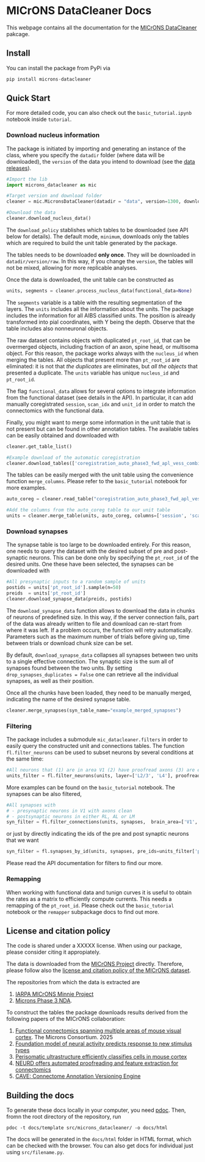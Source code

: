 # MICrONS DataCleaner Docs

This webpage contains all the documentation for the [MICrONS DataCleaner](https://github.com/margheritapremi/MICrONS-datacleaner) pakcage. 

## Install

You can install the package from PyPi via 

```python
pip install microns-datacleaner
```

## Quick Start

For more detailed code, you can also check out the `basic_tutorial.ipynb` notebook inside `tutorial`.

### Download nucleus information 

The package is initiated by importing and generating an instance of the class, where you specify the `datadir` folder (where data will be downloaded), the `version` of the data you intend to download (see the [data releases](https://www.microns-explorer.org/manifests)).

```python
#Import the lib
import microns_datacleaner as mic

#Target version and download folder
cleaner = mic.MicronsDataCleaner(datadir = "data", version=1300, download_policy='minimum') 

#Download the data
cleaner.download_nucleus_data()
```

The `download_policy` stablishes which tables to be downloaded (see API below for details). The default mode, `minimum`, downloads only the tables which are required to build the unit table generated by the package.

The tables needs to be downloaded **only once**. They will be downloaded in `datadir/version/raw`. In this way, if you change the `version`, the tables will not be mixed, allowing for more replicable analyses.

Once the data is downloaded, the unit table can be constructed as 

```python
units, segments = cleaner.process_nucleus_data(functional_data=None)
```

The `segments` variable is a table with the resulting segmentation of the layers. The `units` includes all the information about the units. The package includes the information for all AIBS classified units. The position is already transformed into pial coordinates, with Y being the depth. Observe that the table includes also nonneuronal objects.

The raw dataset contains objects with duplicated `pt_root_id`, that can be overmerged objects, including fraction of an axon, spine head, or multisoma object. For this reason, the package works always with the `nucleus_id` when merging the tables. All objects that present more than `pt_root_id` are eliminated: it is not that _the duplicates_ are eliminates, but _all the objects_ that presented a duplicate. The `units` variable has unique `nucleus_id` and `pt_root_id`.

The flag `functional_data` allows for several options to integrate information from the functional dataset (see details in the API). In particular, it can add manually coregistrated `session`, `scan_idx` and `unit_id` in order to match the connectomics with the functional data. 

Finally, you might want to merge some information in the unit table that is not present but can be found in other annotation tables. The available tables can be easily obtained and downloaded with

```python
cleaner.get_table_list()

#Example download of the automatic coregistration
cleaner.download_tables(['coregistration_auto_phase3_fwd_apl_vess_combined_v2'])
```

The tables can be easily merged with the unit table using the convenience function `merge_columns`. Please refer to the `basic_tutorial` notebook for more examples.

```python
auto_coreg = cleaner.read_table("coregistration_auto_phase3_fwd_apl_vess_combined_v2")

#Add the columns from the auto_coreg table to our unit table
units = cleaner.merge_table(units, auto_coreg, columns=['session', 'scan_idx', 'unit_id', 'score'])
```

### Download synapses

The synapse table is too large to be downloaded entirely. For this reason, one needs to query the dataset with the desired subset of pre and post-synaptic neurons. This can be done only by specifying the `pt_root_id` of the desired units. One these have been selected, the synapses can be downloaded with    

```python
#All presynaptic inputs to a random sample of units 
postids = units['pt_root_id'].sample(n=50)
preids  = units['pt_root_id']
cleaner.download_synapse_data(preids, postids)
```
The `download_synapse_data` function allows to download the data in chunks of neurons of predefined size. In this way, if the server connection fails, part of the data was already written to file and download can re-start from where it was left. If a problem occurs, the function will retry automatically. Parameters such as the maximum number of trials before giving up, time between trials or download chunk size can be set. 

By default, `download_synapse_data` collapses all synapses between two units to a single effective connection. The synaptic size is the sum all of synapses found between the two units. By setting `drop_synapses_duplicates = False` one can retrieve all the individual synapses, as well as their position.  

Once all the chunks have been loaded, they need to be manually merged, indicating the name of the desired synapse table. 

```python
cleaner.merge_synapses(syn_table_name="example_merged_synapses")
```

### Filtering

The package includes a submodule `mic_datacleaner.filters` in order to easily query the constructed unit and connections tables. The function `fl.filter_neurons` can be used to subset neurons by several conditions at the same time:

```python
#All neurons that (1) are in area V1 (2) have proofread axons (3) are either in L2/3 or L4 
units_filter = fl.filter_neurons(units, layer=['L2/3', 'L4'], proofread='ax_clean', brain_area='V1')
```

More examples can be found on the `basic_tutorial` notebook. The synapses can be also filtered, 

```python
#All synapses with 
# - presynaptic neurons in V1 with axons clean
# - postsynaptic neurons in either RL, AL or LM
syn_filter = fl.filter_connections(units, synapses,  brain_area=['V1', ['RL', 'AL', 'LM']], proofread=['ax_clean', None]) 
```
or just by directly indicating the ids of the pre and post synaptic neurons that we want 

```python
syn_filter = fl.synapses_by_id(units, synapses, pre_ids=units_filter['pt_root_id'], post_ids=None) 
```

Please read the API documentation for filters to find our more.

### Remapping

When working with functional data and tunign curves it is useful to obtain the rates as a matrix to efficiently compute currents. This needs a remapping of the `pt_root_id`. Please check out the `basic_tutorial` notebook or the `remapper` subpackage docs to find out more.


## License and citation policy

The code is shared under a XXXXX license. When using our package, please consider citing it appropiately.

The data is downloaded from the [MICrONS Project](https://www.microns-explorer.org/) directly. Therefore, please follow also the [license and citation policy of the MICrONS dataset](https://www.microns-explorer.org/citation-policy). 

The repositories from which the data is extracted are 

1. [IARPA MICrONS Minnie Project](https://doi.org/10.60533/BOSS-2021-T0SY) 
2. [Microns Phase 3 NDA](https://github.com/cajal/microns_phase3_nda). 

To construct the tables the package downloads results derived from the following papers of the MICrONS collaboration: 

1. [Functional connectomics spanning multiple areas of mouse visual cortex](https://doi.org/10.1038/s41586-025-08790-w). The Microns Consortium. 2025 
2. [Foundation model of neural activity predicts response to new stimulus types](https://doi.org/10.1038/s41586-025-08829-y)
3. [Perisomatic ultrastructure efficiently classifies cells in mouse cortex](http://doi.org/10.1038/s41586-024-07765-7)
4. [NEURD offers automated proofreading and feature extraction for connectomics](https://doi.org/)
5. [CAVE: Connectome Annotation Versioning Engine](https://doi.org/10.1038/s41592-024-02426-z)

## Building the docs

To generate these docs locally in your computer, you need [pdoc](https://pdoc.dev/). Then, fromn the root directory of the repository, run

```
pdoc -t docs/template src/microns_datacleaner/ -o docs/html
```

The docs will be generated in the `docs/html` folder in HTML format, which can be checked with the browser. You can also get docs for individual just using `src/filename.py`.

